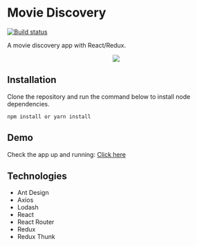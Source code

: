 # Movie Discovery

[![Build status](https://ci.appveyor.com/api/projects/status/uafuder2b76vdb4t?svg=true)](https://ci.appveyor.com/project/cyruzin/movie-discovery)


A movie discovery app with React/Redux.  

<p align="center">
  <img src="https://media.giphy.com/media/ncazsJG7RIjfMvf2bp/giphy.gif" target="_blank">
</p>

## Installation

Clone the repository and run the command below to install node dependencies.

    npm install or yarn install

## Demo

Check the app up and running: [Click here](https://feel-the-movies-e7ac1.firebaseapp.com/)

## Technologies

- Ant Design
- Axios
- Lodash
- React
- React Router
- Redux
- Redux Thunk